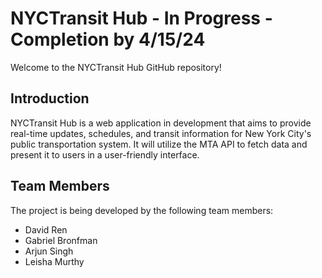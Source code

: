 #  NYCTransit Hub - In Progress - Completion by 4/15/24

Welcome to the NYCTransit Hub GitHub repository!

## Introduction

NYCTransit Hub is a web application in development that aims to provide real-time updates, schedules, and transit information for New York City's public transportation system. It will utilize the MTA API to fetch data and present it to users in a user-friendly interface.

## Team Members

The project is being developed by the following team members:

- David Ren
- Gabriel Bronfman
- Arjun Singh
- Leisha Murthy


